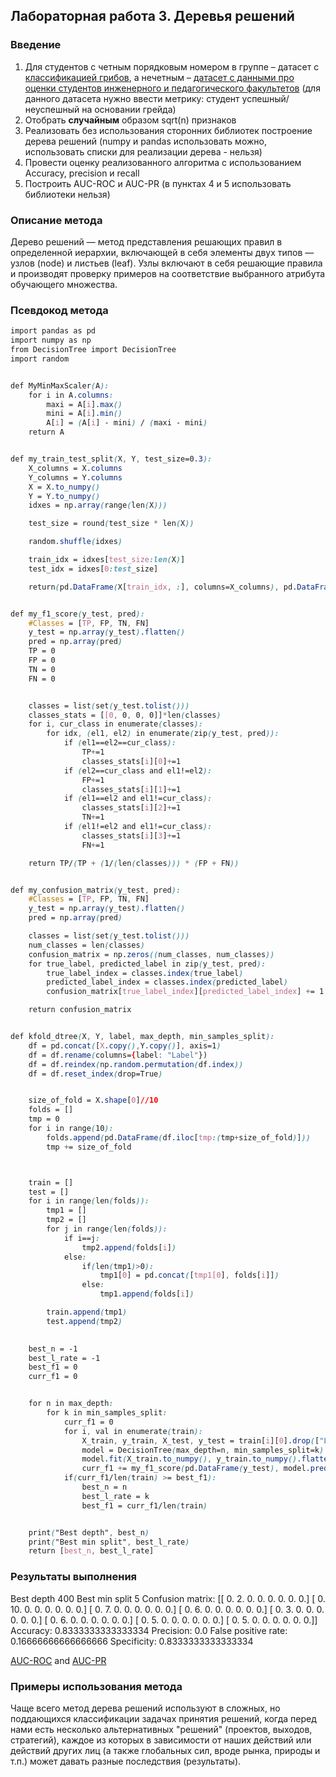 ## Лабораторная работа 3. Деревья решений

### Введение

1. Для студентов с четным порядковым номером в группе – датасет с [классификацией грибов](https://archive.ics.uci.edu/ml/datasets/Mushroom), а нечетным – [датасет с данными про оценки студентов инженерного и педагогического факультетов](https://archive.ics.uci.edu/dataset/856/higher+education+students+performance+evaluation) (для данного датасета нужно ввести метрику: студент успешный/неуспешный на основании грейда)
2. Отобрать **случайным** образом sqrt(n) признаков
3. Реализовать без использования сторонних библиотек построение дерева решений (numpy и pandas использовать можно, использовать списки для реализации  дерева - нельзя)
4. Провести оценку реализованного алгоритма с использованием Accuracy, precision и recall
5. Построить AUC-ROC и AUC-PR (в пунктах 4 и 5 использовать библиотеки нельзя)

### Описание метода

Дерево решений — метод представления решающих правил в определенной иерархии, включающей в себя элементы двух типов — узлов (node) и листьев (leaf). Узлы включают в себя решающие правила и производят проверку примеров на соответствие выбранного атрибута обучающего множества.

### Псевдокод метода

```css
import pandas as pd 
import numpy as np
from DecisionTree import DecisionTree
import random


def MyMinMaxScaler(A):
    for i in A.columns:
        maxi = A[i].max()
        mini = A[i].min()
        A[i] = (A[i] - mini) / (maxi - mini)
    return A


def my_train_test_split(X, Y, test_size=0.3):
    X_columns = X.columns
    Y_columns = Y.columns
    X = X.to_numpy()
    Y = Y.to_numpy()
    idxes = np.array(range(len(X)))

    test_size = round(test_size * len(X))

    random.shuffle(idxes)

    train_idx = idxes[test_size:len(X)]
    test_idx = idxes[0:test_size]

    return(pd.DataFrame(X[train_idx, :], columns=X_columns), pd.DataFrame(X[test_idx, :], columns=X_columns), pd.DataFrame(Y[train_idx, :], columns=Y_columns), pd.DataFrame(Y[test_idx, :], columns=Y_columns))


def my_f1_score(y_test, pred):
    #Classes = [TP, FP, TN, FN]
    y_test = np.array(y_test).flatten()
    pred = np.array(pred)
    TP = 0
    FP = 0
    TN = 0
    FN = 0


    classes = list(set(y_test.tolist()))
    classes_stats = [[0, 0, 0, 0]]*len(classes)
    for i, cur_class in enumerate(classes):
        for idx, (el1, el2) in enumerate(zip(y_test, pred)):
            if (el1==el2==cur_class):
                TP+=1
                classes_stats[i][0]+=1
            if (el2==cur_class and el1!=el2):
                FP+=1
                classes_stats[i][1]+=1
            if (el1==el2 and el1!=cur_class):
                classes_stats[i][2]+=1
                TN+=1
            if (el1!=el2 and el1!=cur_class):
                classes_stats[i][3]+=1
                FN+=1

    return TP/(TP + (1/(len(classes))) * (FP + FN))


def my_confusion_matrix(y_test, pred):
    #Classes = [TP, FP, TN, FN]
    y_test = np.array(y_test).flatten()
    pred = np.array(pred)

    classes = list(set(y_test.tolist()))
    num_classes = len(classes)
    confusion_matrix = np.zeros((num_classes, num_classes))
    for true_label, predicted_label in zip(y_test, pred):
        true_label_index = classes.index(true_label)
        predicted_label_index = classes.index(predicted_label)
        confusion_matrix[true_label_index][predicted_label_index] += 1

    return confusion_matrix


def kfold_dtree(X, Y, label, max_depth, min_samples_split):
    df = pd.concat([X.copy(),Y.copy()], axis=1)
    df = df.rename(columns={label: "Label"}) 
    df = df.reindex(np.random.permutation(df.index)) 
    df = df.reset_index(drop=True)


    size_of_fold = X.shape[0]//10
    folds = []
    tmp = 0
    for i in range(10):
        folds.append(pd.DataFrame(df.iloc[tmp:(tmp+size_of_fold)]))
        tmp += size_of_fold



    train = []
    test = [] 
    for i in range(len(folds)):
        tmp1 = []
        tmp2 = []
        for j in range(len(folds)):
            if i==j:
                tmp2.append(folds[i])
            else:
                if(len(tmp1)>0):
                    tmp1[0] = pd.concat([tmp1[0], folds[i]])
                else:
                    tmp1.append(folds[i])

        train.append(tmp1)
        test.append(tmp2)
    

    best_n = -1
    best_l_rate = -1
    best_f1 = 0
    curr_f1 = 0


    for n in max_depth:
        for k in min_samples_split:
            curr_f1 = 0
            for i, val in enumerate(train):
                X_train, y_train, X_test, y_test = train[i][0].drop(["Label"], axis=1), train[i][0][["Label"]], test[i][0].drop(["Label"], axis=1), test[i][0][["Label"]]
                model = DecisionTree(max_depth=n, min_samples_split=k)
                model.fit(X_train.to_numpy(), y_train.to_numpy().flatten())
                curr_f1 += my_f1_score(pd.DataFrame(y_test), model.predict(X_test.to_numpy()))
            if(curr_f1/len(train) >= best_f1):
                best_n = n 
                best_l_rate = k
                best_f1 = curr_f1/len(train)


    print("Best depth", best_n)
    print("Best min split", best_l_rate)
    return [best_n, best_l_rate]

```

### Результаты выполнения

Best depth 400
Best min split 5
Confusion matrix:
 [[ 0.  2.  0.  0.  0.  0.  0.  0.]
 [ 0. 10.  0.  0.  0.  0.  0.  0.]
 [ 0.  7.  0.  0.  0.  0.  0.  0.]
 [ 0.  6.  0.  0.  0.  0.  0.  0.]
 [ 0.  3.  0.  0.  0.  0.  0.  0.]
 [ 0.  6.  0.  0.  0.  0.  0.  0.]
 [ 0.  5.  0.  0.  0.  0.  0.  0.]
 [ 0.  5.  0.  0.  0.  0.  0.  0.]]
Accuracy: 0.8333333333333334
Precision: 0.0
False positive rate: 0.16666666666666666
Specificity: 0.8333333333333334

[AUC-ROC](https://github.com/NorthCapDiamond/Artificial-intelligence-Systems/blob/main/lab6/AUCS/Снимок%20экрана%202023-11-27%20в%2014.47.34.png) and [AUC-PR](https://github.com/NorthCapDiamond/Artificial-intelligence-Systems/blob/main/lab6/AUCS/Снимок%20экрана%202023-11-27%20в%2014.48.01.png)

### Примеры использования метода

Чаще всего метод дерева решений используют в сложных, но поддающихся классификации задачах принятия решений, когда перед нами есть несколько альтернативных "решений" (проектов, выходов, стратегий), каждое из которых в зависимости от наших действий или действий других лиц (а также глобальных сил, вроде рынка, природы и т.п.) может давать разные последствия (результаты).
